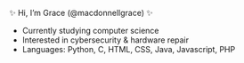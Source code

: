 ✨ Hi, I’m Grace (@macdonnellgrace) ✨
- Currently studying computer science
- Interested in cybersecurity & hardware repair
- Languages: Python, C, HTML, CSS, Java, Javascript, PHP

<!---
macdonnellgrace/macdonnellgrace is a ✨ special ✨ repository because its `README.md` (this file) appears on your GitHub profile.
You can click the Preview link to take a look at your changes.
--->
